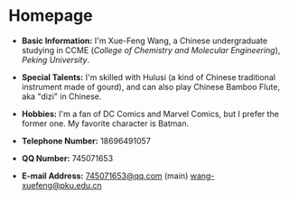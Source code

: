 # Homepage
- **Basic Information:** I'm Xue-Feng Wang, a Chinese undergraduate studying in CCME (*College of Chemistry and Molecular Engineering*), *Peking University*.

- **Special Talents:** I'm skilled with Hulusi (a kind of Chinese traditional instrument made of gourd), and can also play Chinese Bamboo Flute, aka "dizi" in Chinese.

- **Hobbies:** I'm a fan of DC Comics and Marvel Comics, but I prefer the former one. My favorite character is Batman. 

- **Telephone Number:** 18696491057

- **QQ Number:** 745071653

- **E-mail Address:** 745071653@qq.com (main)  wang-xuefeng@pku.edu.cn
